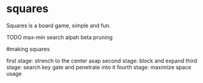 squares
=======

Squares is a board game, simple and fun.

TODO
max-min search
alpah beta pruning

#making squares

first stage: strench to the center asap
second stage: block and expand
third stage: search key gate and penetrate into it
fourth stage: maximize space usage
